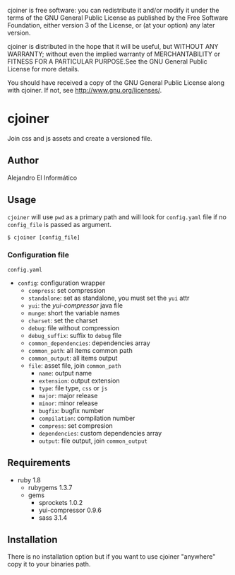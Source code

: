 cjoiner is free software: you can redistribute it and/or modify
it under the terms of the GNU General Public License as published by
the Free Software Foundation, either version 3 of the License, or
(at your option) any later version.

cjoiner is distributed in the hope that it will be useful,
but WITHOUT ANY WARRANTY; without even the implied warranty of
MERCHANTABILITY or FITNESS FOR A PARTICULAR PURPOSE.See the
GNU General Public License for more details.

You should have received a copy of the GNU General Public License
along with cjoiner. If not, see <http://www.gnu.org/licenses/>.

cjoiner
========================================
Join css and js assets and create a versioned file.

Author
----------------------------------------
Alejandro El Informático

Usage
----------------------------------------
`cjoiner` will use `pwd` as a primary path and will look for `config.yaml` file if no `config_file` is passed as argument.

`$ cjoiner [config_file]`

### Configuration file
`config.yaml`

* `config`: configuration wrapper
    * `compress`: set compression
    * `standalone`: set as standalone, you must set the `yui` attr
    * `yui`: the _yui-compressor_ java file
    * `munge`: short the variable names
    * `charset`: set the charset
    * `debug`: file without compression
    * `debug_suffix`: suffix to `debug` file
    * `common_dependencies`: dependencies array
    * `common_path`: all items common path
    * `common_output`: all items output
    * `file`: asset file, join `common_path`
        * `name`: output name
        * `extension`: output extension
        * `type`: file type, `css` or `js`
        * `major`: major release
        * `minor`: minor release
        * `bugfix`: bugfix number
        * `compilation`: compilation number
        * `compress`: set compresion
        * `dependencies`: custom dependencies array
        * `output`: file output, join `common_output`

Requirements
----------------------------------------
* ruby 1.8
  * rubygems 1.3.7
  * gems
    * sprockets 1.0.2
    * yui-compressor 0.9.6
    * sass 3.1.4

Installation
----------------------------
There is no installation option but if you want to use cjoiner "anywhere" copy it to your binaries path.
